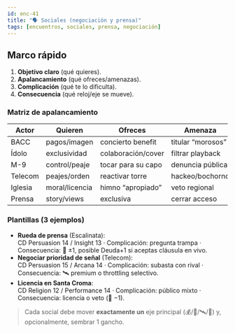 ```yaml
---
id: enc-41
title: "🗣️ Sociales (negociación y prensa)"
tags: [encuentros, sociales, prensa, negociación]
---
```


## Marco rápido
1) **Objetivo claro** (qué quieres).  
2) **Apalancamiento** (qué ofreces/amenazas).  
3) **Complicación** (qué te lo dificulta).  
4) **Consecuencia** (qué reloj/eje se mueve).

### Matriz de apalancamiento
| Actor | Quieren | Ofreces | Amenaza |
|---|---|---|---|
| BACC | pagos/imagen | concierto benefit | titular “morosos” |
| Ídolo | exclusividad | colaboración/cover | filtrar playback |
| M-9 | control/peaje | tocar para su capo | denuncia pública |
| Telecom | peajes/orden | reactivar torre | hackeo/bochorno |
| Iglesia | moral/licencia | himno “apropiado” | veto regional |
| Prensa | story/views | exclusiva | cerrar acceso |

### Plantillas (3 ejemplos)
- **Rueda de prensa** (Escalinata):  
  CD Persuasion 14 / Insight 13 · Complicación: pregunta trampa · Consecuencia: 🔔 ±1, posible Deuda+1 si aceptas cláusula en vivo.
- **Negociar prioridad de señal** (Telecom):  
  CD Persuasion 15 / Arcana 14 · Complicación: subasta con rival · Consecuencia: 🛰 premium o throttling selectivo.
- **Licencia en Santa Croma**:  
  CD Religion 12 / Performance 14 · Complicación: público mixto · Consecuencia: licencia o veto (🔔 −1).

> Cada social debe mover **exactamente un** eje principal (💰/🚌/🛰/🔔) y, opcionalmente, sembrar 1 gancho.